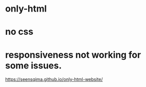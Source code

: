 # only-html
# no css
# responsiveness not working for some issues.
https://seensqima.github.io/only-html-website/
